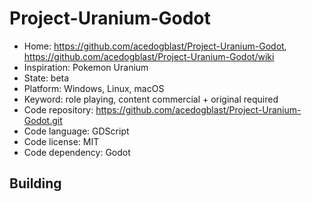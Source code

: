 # Project-Uranium-Godot

- Home: https://github.com/acedogblast/Project-Uranium-Godot, https://github.com/acedogblast/Project-Uranium-Godot/wiki
- Inspiration: Pokemon Uranium
- State: beta 
- Platform: Windows, Linux, macOS
- Keyword: role playing, content commercial + original required
- Code repository: https://github.com/acedogblast/Project-Uranium-Godot.git
- Code language: GDScript
- Code license: MIT
- Code dependency: Godot

## Building
